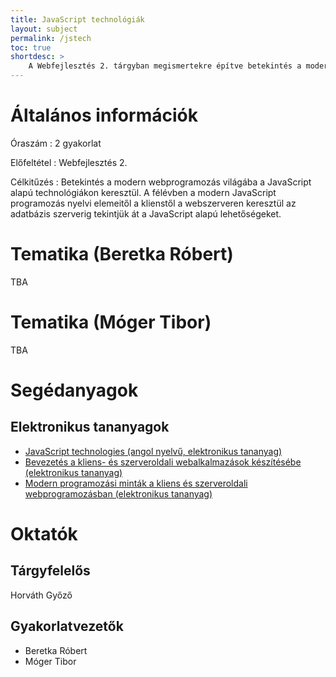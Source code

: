 ```yaml
---
title: JavaScript technológiák
layout: subject
permalink: /jstech
toc: true
shortdesc: >
    A Webfejlesztés 2. tárgyban megismertekre építve betekintés a modern JavaScript programozás technológiáiba a klienstől a webszerveren át az adatbázisokig.
---
```


# Általános információk

Óraszám
: 2 gyakorlat

Előfeltétel
: Webfejlesztés 2.

Célkitűzés
: Betekintés a modern webprogramozás világába a JavaScript alapú technológiákon keresztül. A félévben a modern JavaScript programozás nyelvi elemeitől a klienstől a webszerveren keresztül az adatbázis szerverig tekintjük át a JavaScript alapú lehetőségeket.

# Tematika (Beretka Róbert)

TBA

# Tematika (Móger Tibor)

TBA

# Segédanyagok

## Elektronikus tananyagok

* [JavaScript technologies (angol nyelvű, elektronikus tananyag)](http://webprogramozas.inf.elte.hu/tananyag/jstech/index.html)
* [Bevezetés a kliens- és szerveroldali webalkalmazások készítésébe (elektronikus tananyag)](http://webprogramozas.inf.elte.hu/tananyag/wf2/index.html)
* [Modern programozási minták a kliens és szerveroldali webprogramozásban (elektronikus tananyag)](http://webprogramozas.inf.elte.hu/tananyag/weaf1/index.html)

# Oktatók

## Tárgyfelelős

Horváth Győző

## Gyakorlatvezetők

* Beretka Róbert
* Móger Tibor